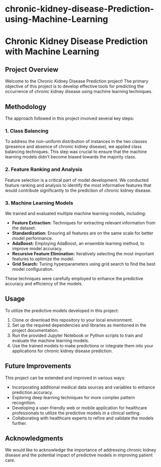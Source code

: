# chronic-kidney-disease-Prediction-using-Machine-Learning
  <h1  align="left">Chronic Kidney Disease Prediction with Machine Learning</h1>

  <h2  align="left">Project Overview</h2>
  <p  align="left">Welcome to the Chronic Kidney Disease Prediction project! The primary objective of this project is to develop effective tools for predicting the occurrence of chronic kidney disease using machine learning techniques.</p>

  <h2  align="left">Methodology</h2>
    <p  align="left">The approach followed in this project involved several key steps:</p>

  <h3  align="left">1. Class Balancing</h3>
    <p  align="left">To address the non-uniform distribution of instances in the two classes (presence and absence of chronic kidney disease), we applied class balancing techniques. This step was crucial to ensure that the machine learning models didn't become biased towards the majority class.</p>

  <h3  align="left">2. Feature Ranking and Analysis</h3>
    <p  align="left">Feature selection is a critical part of model development. We conducted feature ranking and analysis to identify the most informative features that would contribute significantly to the prediction of chronic kidney disease.</p>

  <h3  align="left">3. Machine Learning Models</h3>
    <p  align="left">We trained and evaluated multiple machine learning models, including:</p>
    <ul  align="left">
        <li><strong>Feature Extraction:</strong> Techniques for extracting relevant information from the dataset.</li>
        <li><strong>Standardization:</strong> Ensuring all features are on the same scale for better model performance.</li>
        <li><strong>AdaBoost:</strong> Employing AdaBoost, an ensemble learning method, to improve model accuracy.</li>
        <li><strong>Recursive Feature Elimination:</strong> Iteratively selecting the most important features to optimize the model.</li>
        <li><strong>Grid Search:</strong> Tuning hyperparameters using grid search to find the best model configuration.</li>
    </ul>
    <p  align="left">These techniques were carefully employed to enhance the predictive accuracy and efficiency of the models.</p>

  <h2  align="left">Usage</h2>
    <p  align="left">To utilize the predictive models developed in this project:</p>
    <ol  align="left">
        <li>Clone or download this repository to your local environment.</li>
        <li>Set up the required dependencies and libraries as mentioned in the project documentation.</li>
        <li>Run the provided Jupyter Notebook or Python scripts to train and evaluate the machine learning models.</li>
        <li>Use the trained models to make predictions or integrate them into your applications for chronic kidney disease prediction.</li>
    </ol>

  <h2  align="left">Future Improvements</h2>
    <p  align="left">This project can be extended and improved in various ways:</p>
    <ul  align="left">
        <li>Incorporating additional medical data sources and variables to enhance prediction accuracy.</li>
        <li>Exploring deep learning techniques for more complex pattern recognition.</li>
        <li>Developing a user-friendly web or mobile application for healthcare professionals to utilize the predictive models in a clinical setting.</li>
        <li>Collaborating with healthcare experts to refine and validate the models further.</li>
    </ul>

  <h2  align="left">Acknowledgments</h2>
    <p  align="left">We would like to acknowledge the importance of addressing chronic kidney disease and the potential impact of predictive models in improving patient care.</p>
